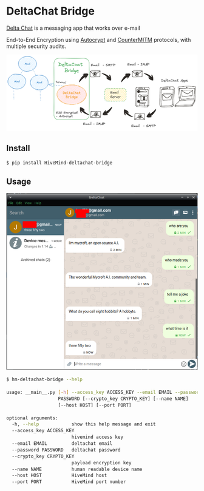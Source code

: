 # DeltaChat Bridge

[Delta Chat](https://delta.chat/en/) is a messaging app that works over e-mail

End-to-End Encryption using [Autocrypt](https://autocrypt.org/) and [CounterMITM](https://countermitm.readthedocs.io/en/latest/new.html) protocols, with multiple security audits.

![img_12.png](img_12.png)

## Install

```bash
$ pip install HiveMind-deltachat-bridge
```
## Usage

![img.png](https://github.com/JarbasHiveMind/HiveMind-deltachat-bridge/raw/master/img.png)

```bash
$ hm-deltachat-bridge --help

usage: __main__.py [-h] --access_key ACCESS_KEY --email EMAIL --password
                   PASSWORD [--crypto_key CRYPTO_KEY] [--name NAME]
                   [--host HOST] [--port PORT]

optional arguments:
  -h, --help            show this help message and exit
  --access_key ACCESS_KEY
                        hivemind access key
  --email EMAIL         deltachat email
  --password PASSWORD   deltachat password
  --crypto_key CRYPTO_KEY
                        payload encryption key
  --name NAME           human readable device name
  --host HOST           HiveMind host
  --port PORT           HiveMind port number
```
